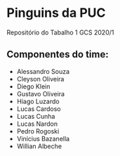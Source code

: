 # Pinguins da PUC
Repositório do Tabalho 1 GCS 2020/1

## Componentes do time:
- Alessandro Souza
- Cleyson Oliveira
- Diego Klein
- Gustavo Oliveira
- Hiago Luzardo
- Lucas Cardoso
- Lucas Cunha
- Lucas Nardon
- Pedro Rogoski
- Vinícius Bazanella
- Willian Albeche
